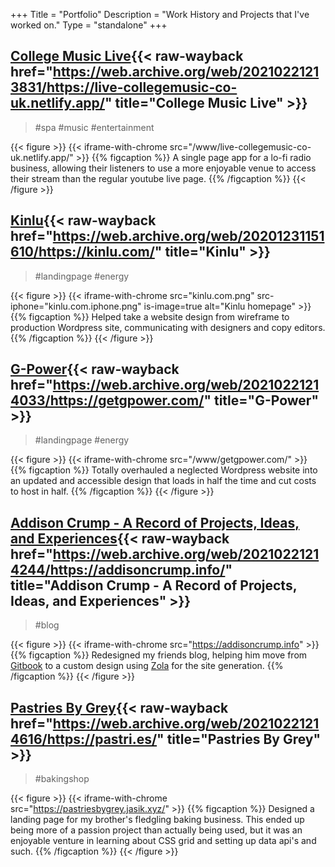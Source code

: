 +++
Title = "Portfolio"
Description = "Work History and Projects that I've worked on."
Type = "standalone"
+++

## [College Music Live](https://live-collegemusic-co-uk.netlify.app){{< raw-wayback href="https://web.archive.org/web/20210221213831/https://live-collegemusic-co-uk.netlify.app/" title="College Music Live" >}}

> #spa #music #entertainment

{{< figure >}}
{{< iframe-with-chrome src="/www/live-collegemusic-co-uk.netlify.app/" >}}
{{% figcaption %}}
A single page app for a lo-fi radio business, allowing their listeners to use a more enjoyable venue to access their stream than the regular youtube live page.
{{% /figcaption %}}
{{< /figure >}}

## [Kinlu](https://kinlu.com){{< raw-wayback href="https://web.archive.org/web/20201231151610/https://kinlu.com/" title="Kinlu" >}}

> #landingpage #energy

{{< figure >}}
{{< iframe-with-chrome src="kinlu.com.png" src-iphone="kinlu.com.iphone.png" is-image=true alt="Kinlu homepage" >}}
{{% figcaption %}}
Helped take a website design from wireframe to production Wordpress site, communicating with designers and copy editors.
{{% /figcaption %}}
{{< /figure >}}

## [G-Power](https://getgpower.com){{< raw-wayback href="https://web.archive.org/web/20210221214033/https://getgpower.com/" title="G-Power" >}}

> #landingpage #energy

{{< figure >}}
{{< iframe-with-chrome src="/www/getgpower.com/" >}}
{{% figcaption %}}
Totally overhauled a neglected Wordpress website into an updated and accessible design that loads in half the time and cut costs to host in half.
{{% /figcaption %}}
{{< /figure >}}

## [Addison Crump - A Record of Projects, Ideas, and Experiences](https://addisoncrump.info){{< raw-wayback href="https://web.archive.org/web/20210221214244/https://addisoncrump.info/" title="Addison Crump - A Record of Projects, Ideas, and Experiences" >}}

> #blog

{{< figure >}}
{{< iframe-with-chrome src="https://addisoncrump.info" >}}
{{% figcaption %}}
Redesigned my friends blog, helping him move from [Gitbook](https://www.gitbook.com/) to a custom design using [Zola](https://getzola.org) for the site generation.
{{% /figcaption %}}
{{< /figure >}}

## [Pastries By Grey](https://pastri.es){{< raw-wayback href="https://web.archive.org/web/20210221214616/https://pastri.es/" title="Pastries By Grey" >}}

> #bakingshop

{{< figure >}}
{{< iframe-with-chrome src="https://pastriesbygrey.jasik.xyz/" >}}
{{% figcaption %}}
Designed a landing page for my brother's fledgling baking business. This ended up being more of a passion project than actually being used, but it was an enjoyable venture in learning about CSS grid and setting up data api's and such.
{{% /figcaption %}}
{{< /figure >}}

